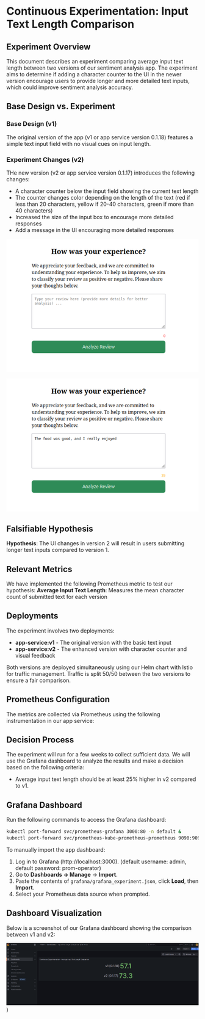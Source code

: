 # Continuous Experimentation: Input Text Length Comparison

## Experiment Overview

This document describes an experiment comparing average input text length between two versions of our sentiment analysis app. The experiment aims to determine if adding a character counter to the UI in the newer version encourage users to provide longer and more detailed text inputs, which could improve sentiment analysis accuracy.

## Base Design vs. Experiment

### Base Design (v1)
The original version of the app (v1 or app service version 0.1.18) features a simple text input field with no visual cues on input length.

### Experiment Changes (v2)
THe new version (v2 or app service version 0.1.17) introduces the following changes:
- A character counter below the input field showing the current text length
- The counter changes color depending on the length of the text (red if less than 20 characters, yellow if  20-40 characters, green if more than 40 characters)
- Increased the size of the input box to encourage more detailed responses
- Add a message in the UI encouraging more detailed responses

![img.png](new_version_screenshot_1.png)

![img_1.png](new_version_screenshot_2.png)

## Falsifiable Hypothesis

**Hypothesis**: The UI changes in version 2 will result in users submitting longer text inputs 
compared to version 1.

## Relevant Metrics

We have implemented the following Prometheus metric to test our hypothesis:
**Average Input Text Length**: Measures the mean character count of submitted text for each version


## Deployments

The experiment involves two deployments:
- **app-service:v1** - The original version with the basic text input
- **app-service:v2** - The enhanced version with character counter and visual feedback

Both versions are deployed simultaneously using our Helm chart with Istio for traffic management. 
Traffic is split 50/50 between the two versions to ensure a fair comparison.

## Prometheus Configuration

The metrics are collected via Prometheus using the following instrumentation in our app service:


## Decision Process

The experiment will run for a few weeks to collect sufficient data. 
We will use the Grafana dashboard to analyze the results and make a decision based on the following criteria:
- Average input text length should be at least 25% higher in v2 compared to v1.

## Grafana Dashboard

Run the following commands to access the Grafana dashboard:
```bash
kubectl port-forward svc/prometheus-grafana 3000:80 -n default &
kubectl port-forward svc/prometheus-kube-prometheus-prometheus 9090:9090 -n default &
```

To manually import the app dashboard:
1. Log in to Grafana (http://localhost:3000). (default username: admin, default password: prom-operator)
2. Go to **Dashboards → Manage** → **Import**.
3. Paste the contents of `grafana/grafana_experiment.json`, click **Load**, then **Import**.
4. Select your Prometheus data source when prompted.

## Dashboard Visualization

Below is a screenshot of our Grafana dashboard showing the comparison between v1 and v2:

![Input Length Comparison Experiment Dashboard](dashboard_screenshot.png))
